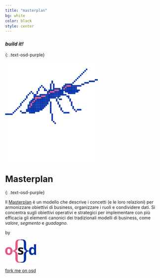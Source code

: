 ```yaml
---
title: "masterplan"
bg: white
color: black
style: center
---
```


### *build it!*
{: .text-osd-purple}

<span class="fa-stack subtlecircle" style="font-size:100px; background:rgba(255,255,255,1)">
  <img src="img/projectopendata_logo.svg">
</span>

# Masterplan
{: .text-osd-purple}


Il [Masterplan](https://it.wikipedia.org/wiki/Masterplan_(urbanistica)#Definizione) è un modello che descrive i concetti (e le loro relazioni) per armonizzare obiettivi di business, organizzare i ruoli e condividere dati. Si concentra sugli obiettivi operativi e strategici per implementare con più efficacia gli elementi canonici dei tradizionali modelli di business, come *valore*, *segmento* e *guadagno*.

by

[![opensensorsdata logo](img/osd_logo.svg)](http://www.opensensorsdata.it)


<span id="forkongithub">
  <a href="{{ site.source_link }}" class="bg-osd-blue">
    fork me on osd
  </a>
</span>
